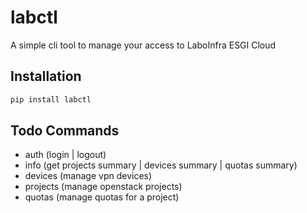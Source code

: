 # labctl

A simple cli tool to manage your access to LaboInfra ESGI Cloud

## Installation

```bash
pip install labctl
```

## Todo Commands

- auth (login | logout)
- info (get projects summary | devices summary | quotas summary)
- devices (manage vpn devices)
- projects (manage openstack projects)
- quotas (manage quotas for a project)
